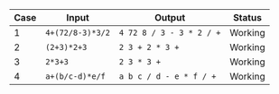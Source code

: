 Case | Input | Output | Status
-----|-------|--------|--------
1 |` 4+(72/8-3)*3/2 `|` 4 72 8 / 3 - 3 * 2 / + `| Working
2 |` (2+3)*2+3 `|` 2 3 + 2 * 3 + `| Working
3 |` 2*3+3 `|` 2 3 * 3 + `| Working
4 |` a+(b/c-d)*e/f `|` a b c / d - e * f / + `| Working
